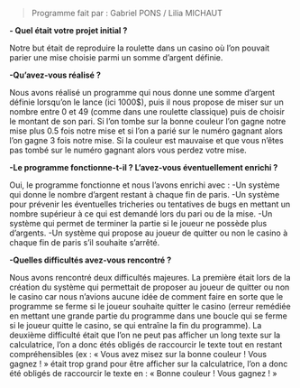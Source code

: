 > Programme fait par : Gabriel PONS / Lilia MICHAUT

**- Quel était votre projet initial ?**

Notre but était de reproduire la roulette dans un casino où l’on pouvait parier une mise choisie parmi un somme d’argent définie.


**-Qu’avez-vous réalisé ?**

Nous avons réalisé un programme qui nous donne une somme d’argent définie lorsqu’on le lance (ici 1000$), puis il nous propose de miser sur un nombre entre 0 et 49 (comme dans une roulette classique) puis de choisir le montant de son pari. Si l’on tombe sur la bonne couleur l’on gagne notre mise plus 0.5 fois notre mise et si l’on a parié sur le numéro gagnant alors l’on gagne 3 fois notre mise. Si la couleur est mauvaise et que vous n’êtes pas tombé sur le numéro gagnant alors vous perdez votre mise.


**-Le programme fonctionne-t-il ? L’avez-vous éventuellement enrichi ?**

Oui, le programme fonctionne et nous l’avons enrichi avec :
-Un système qui donne le nombre d’argent restant à chaque fin de paris.
-Un système pour prévenir les éventuelles tricheries ou tentatives de bugs en mettant un nombre supérieur à ce qui est demandé lors du pari ou de la mise.
-Un système qui permet de terminer la partie si le joueur ne possède plus d’argents.
-Un système qui propose au joueur de quitter ou non le casino à chaque fin de paris s’il souhaite s’arrêté.


**-Quelles difficultés avez-vous rencontré ?**

Nous avons rencontré deux difficultés majeures.
La première était lors de la création du système qui permettait de proposer au joueur de quitter ou non le casino car nous n’avions aucune idée de comment faire en sorte que le programme se ferme si le joueur souhaite quitter le casino (erreur remédiée en mettant une grande partie du programme dans une boucle qui se ferme si le joueur quitte le casino, se qui entraîne la fin du programme).
La deuxième difficulté était que l’on ne peut pas afficher un long texte sur la calculatrice, l’on a donc étés obligés de raccourcir le texte tout en restant compréhensibles (ex : « Vous avez misez sur la bonne couleur ! Vous gagnez ! »  était trop grand pour être afficher sur la calculatrice, l’on a donc été obligés de raccourcir le texte en : « Bonne couleur ! Vous gagnez ! »
